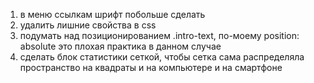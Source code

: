 1. в меню ссылкам шрифт побольше сделать
2. удалить лишние свойства в css
3. подумать над позиционированием .intro-text, по-моему position: absolute это плохая практика в данном случае
4. сделать блок статистики сеткой, чтобы сетка сама распределяла пространство на квадраты и на компьютере и на смартфоне